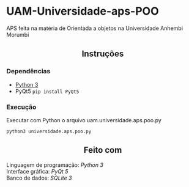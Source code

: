 # UAM-Universidade-aps-POO
APS feita na matéria de Orientada a objetos na Universidade Anhembi Morumbi

<h2 align='center'>Instruções</h2>

### Dependências
- [Python 3](https://www.python.org/downloads/)   
- PyQt5 
  ``` pip install PyQt5 ```
### Execução
Executar com Python o arquivo uam.universidade.aps.poo.py

```python3 universidade.aps.poo.py```  

<h2 align='center'>Feito com</h2> 

Linguagem de programação: *Python 3*  
Interface gráfica: *PyQt 5*  
Banco de dados: *SQLite 3* 
